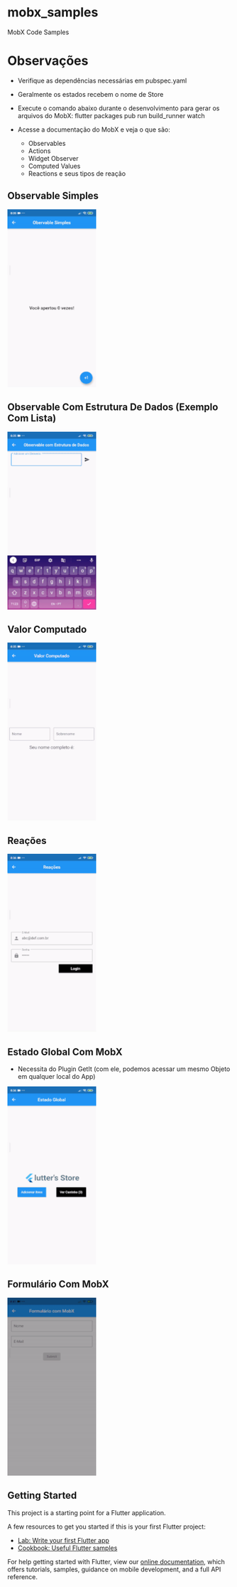 # mobx_samples

MobX Code Samples

# Observações
- Verifique as dependências necessárias em pubspec.yaml

- Geralmente os estados recebem o nome de Store

- Execute o comando abaixo durante o desenvolvimento para gerar os arquivos do MobX:
flutter packages pub run build_runner watch

- Acesse a documentação do MobX e veja o que são:
    - Observables
    - Actions
    - Widget Observer
    - Computed Values
    - Reactions e seus tipos de reação

## Observable Simples

<img src="https://raw.githubusercontent.com/CaioAFA/flutter-public-samples/master/mobx_samples/images/previews/simple-observable.gif" width="200" height="400" />

## Observable Com Estrutura De Dados (Exemplo Com Lista)

<img src="https://raw.githubusercontent.com/CaioAFA/flutter-public-samples/master/mobx_samples/images/previews/list-observable.gif" width="200" height="400" />

## Valor Computado

<img src="https://raw.githubusercontent.com/CaioAFA/flutter-public-samples/master/mobx_samples/images/previews/computed-value.gif" width="200" height="400" />

## Reações

<img src="https://raw.githubusercontent.com/CaioAFA/flutter-public-samples/master/mobx_samples/images/previews/reaction.gif" width="200" height="400" />

## Estado Global Com MobX
- Necessita do Plugin GetIt (com ele, podemos acessar um mesmo Objeto em qualquer local do App)

<img src="https://raw.githubusercontent.com/CaioAFA/flutter-public-samples/master/mobx_samples/images/previews/global-state.gif" width="200" height="400" />

## Formulário Com MobX

<img src="https://raw.githubusercontent.com/CaioAFA/flutter-public-samples/master/mobx_samples/images/previews/form-sample.gif" width="200" height="400" />


## Getting Started

This project is a starting point for a Flutter application.

A few resources to get you started if this is your first Flutter project:

- [Lab: Write your first Flutter app](https://flutter.dev/docs/get-started/codelab)
- [Cookbook: Useful Flutter samples](https://flutter.dev/docs/cookbook)

For help getting started with Flutter, view our
[online documentation](https://flutter.dev/docs), which offers tutorials,
samples, guidance on mobile development, and a full API reference.
